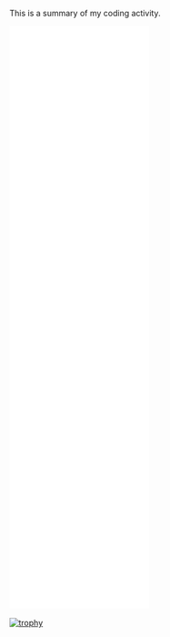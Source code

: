 This is a summary of my coding activity.



![metrics](https://github.com/mrkhachaturov/mrkhachaturov/blob/main/github-metrics.svg)



[![trophy](https://github-profile-trophy.vercel.app/?username=mrkhachaturov&theme=darkhub&row=2&column=4)](https://github.com/ryo-ma/github-profile-trophy)
